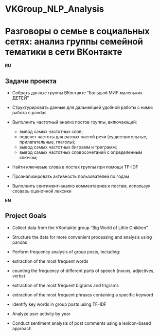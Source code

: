 # VKGroup_NLP_Analysis

# **Разговоры о семье в социальных сетях: анализ группы семейной тематики в сети ВКонтакте**

**RU**

## **Задачи проекта**

- Собрать данные группы ВКонтакте “Большой МИР маленьких ДЕТЕЙ”
   
- Структурировать данные для дальнейшей удобной работы с ними: работа с pandas

- Выполнить частотный анализ постов группы, включающий:
  - вывод самых частотных слов;
  - подсчет частоты для разных частей речи (существительные, прилагательные, глаголы);
  - вывод самых частотных биграмм и триграмм;
  - вывод самых частотных словосочетаний с определенным ключом;

- Найти ключевые слова в постах группы при помощи TF-IDF

- Проанализировать активность пользователей по годам

- Выполнить сентимент-анализ комментариев к постам, используя словарь оценочной лексики

**EN**
## **Project Goals**

- Collect data from the VKontakte group “Big World of Little Children”
  
- Structure the data for more convenient processing and analysis using pandas
  
- Perform frequency analysis of group posts, including:
 - extraction of the most frequent words
 - counting the frequency of different parts of speech (nouns, adjectives, verbs)
 - extraction of the most frequent bigrams and trigrams
 - extraction of the most frequent phrases containing a specific keyword
   
- Identify key words in group posts using TF-IDF
  
- Analyze user activity by year
  
- Conduct sentiment analysis of post comments using a lexicon-based approach
